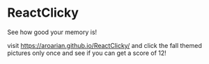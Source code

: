 # ReactClicky

See how good your memory is!

visit https://aroarian.github.io/ReactClicky/ and click the fall themed pictures only once and see if you can get a score of 12!
